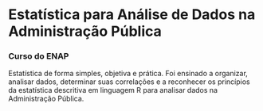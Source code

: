 # Estatística para Análise de Dados na Administração Pública
### Curso do ENAP

Estatística de forma simples, objetiva e prática.
Foi ensinado a organizar, analisar dados, determinar suas correlações e a reconhecer os princípios da estatística descritiva em linguagem R para analisar dados na Administração Pública.